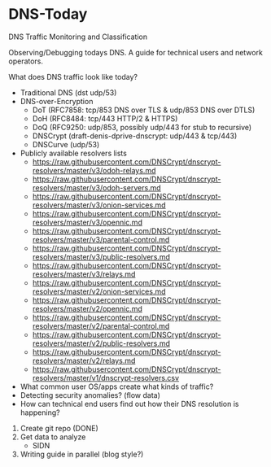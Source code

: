 # DNS-Today
DNS Traffic Monitoring and Classification

Observing/Debugging todays DNS.
A guide for technical users and network operators.

What does DNS traffic look like today?
- Traditional DNS (dst udp/53)
- DNS-over-Encryption
    - DoT (RFC7858: tcp/853 DNS over TLS & udp/853 DNS over DTLS)
    - DoH (RFC8484: tcp/443 HTTP/2 & HTTPS)
    - DoQ (RFC9250: udp/853, possibly udp/443 for stub to recursive)
    - DNSCrypt (draft-denis-dprive-dnscrypt: udp/443 & tcp/443)
    - DNSCurve (udp/53)
- Publicly available resolvers lists
    - https://raw.githubusercontent.com/DNSCrypt/dnscrypt-resolvers/master/v3/odoh-relays.md
    - https://raw.githubusercontent.com/DNSCrypt/dnscrypt-resolvers/master/v3/odoh-servers.md
    - https://raw.githubusercontent.com/DNSCrypt/dnscrypt-resolvers/master/v3/onion-services.md
    - https://raw.githubusercontent.com/DNSCrypt/dnscrypt-resolvers/master/v3/opennic.md
    - https://raw.githubusercontent.com/DNSCrypt/dnscrypt-resolvers/master/v3/parental-control.md
    - https://raw.githubusercontent.com/DNSCrypt/dnscrypt-resolvers/master/v3/public-resolvers.md
    - https://raw.githubusercontent.com/DNSCrypt/dnscrypt-resolvers/master/v3/relays.md
    - https://raw.githubusercontent.com/DNSCrypt/dnscrypt-resolvers/master/v2/onion-services.md
    - https://raw.githubusercontent.com/DNSCrypt/dnscrypt-resolvers/master/v2/opennic.md
    - https://raw.githubusercontent.com/DNSCrypt/dnscrypt-resolvers/master/v2/parental-control.md
    - https://raw.githubusercontent.com/DNSCrypt/dnscrypt-resolvers/master/v2/public-resolvers.md
    - https://raw.githubusercontent.com/DNSCrypt/dnscrypt-resolvers/master/v2/relays.md
    - https://raw.githubusercontent.com/DNSCrypt/dnscrypt-resolvers/master/v1/dnscrypt-resolvers.csv
- What common user OS/apps create what kinds of traffic?
- Detecting security anomalies? (flow data)
- How can technical end users find out how their DNS resolution is happening?

1. Create git repo (DONE)
2. Get data to analyze
    - SIDN
3. Writing guide in parallel (blog style?)

